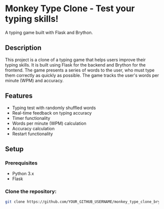 # Monkey Type Clone - Test your typing skills!

A typing game built with Flask and Brython.

## Description

This project is a clone of a typing game that helps users improve their typing skills. It is built using Flask for the backend and Brython for the frontend. The game presents a series of words to the user, who must type them correctly as quickly as possible. The game tracks the user's words per minute (WPM) and accuracy.

## Features

- Typing test with randomly shuffled words
- Real-time feedback on typing accuracy
- Timer functionality
- Words per minute (WPM) calculation
- Accuracy calculation
- Restart functionality

## Setup

### Prerequisites

- Python 3.x
- Flask

### Clone the repository:
```bash
git clone https://github.com/YOUR_GITHUB_USERNAME/monkey_type_clone_brython.git

